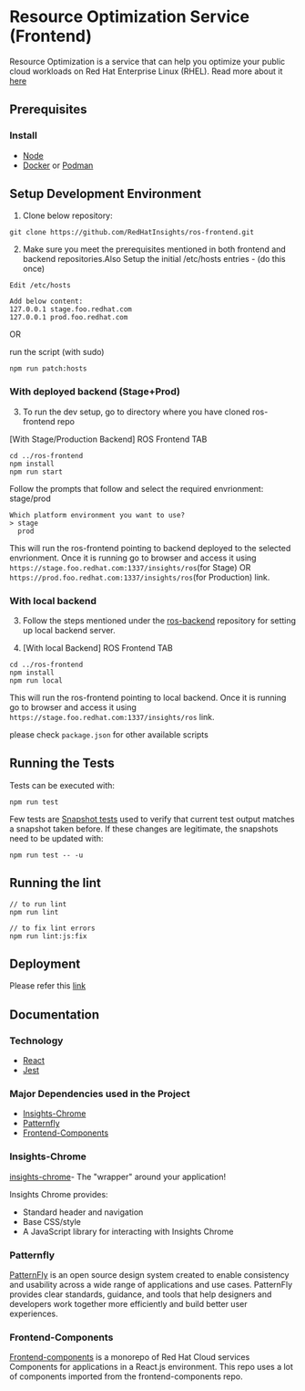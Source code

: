 # Resource Optimization Service (Frontend)

Resource Optimization is a service that can help you optimize your public cloud workloads on Red Hat Enterprise Linux (RHEL). Read more about it [here](https://access.redhat.com/documentation/en-us/red_hat_insights/2023/html/assessing_and_monitoring_rhel_resource_optimization_with_insights_for_red_hat_enterprise_linux/index)

## Prerequisites

### Install

- [Node](https://nodejs.org/en/download/)
- [Docker](https://docs.docker.com/get-docker/) or [Podman](https://podman.io/)


## Setup Development Environment

1. Clone below repository:

```
git clone https://github.com/RedHatInsights/ros-frontend.git
```


2. Make sure you meet the prerequisites mentioned in both frontend and backend repositories.Also Setup the initial /etc/hosts entries - (do this once)

```
Edit /etc/hosts

Add below content:
127.0.0.1 stage.foo.redhat.com
127.0.0.1 prod.foo.redhat.com
```

OR

run the script (with sudo)

```
npm run patch:hosts
```


### With deployed backend (Stage+Prod)
3. To run the dev setup, go to directory where you have cloned ros-frontend repo


[With Stage/Production Backend] ROS Frontend TAB

```
cd ../ros-frontend
npm install
npm run start
```

Follow the prompts that follow and select the required envrionment: stage/prod

```
Which platform environment you want to use? 
> stage 
  prod 
```

This will run the ros-frontend pointing to backend deployed to the selected envrionment. Once it is running go to browser and access it using `https://stage.foo.redhat.com:1337/insights/ros`(for Stage) OR `https://prod.foo.redhat.com:1337/insights/ros`(for Production) link.



### With local backend


3. Follow the steps mentioned under the [ros-backend](https://github.com/RedHatInsights/ros-backend) repository for setting up local backend server.

4. [With local Backend] ROS Frontend TAB

```
cd ../ros-frontend
npm install
npm run local
```

This will run the ros-frontend pointing to local backend. Once it is running go to browser and access it using `https://stage.foo.redhat.com:1337/insights/ros` link.


please check `package.json` for other available scripts


## Running the Tests


Tests can be executed with:

```
npm run test
```

Few tests are [Snapshot tests](https://jestjs.io/docs/snapshot-testing) used to verify that current test output matches a snapshot taken before. If these changes are legitimate, the snapshots need to be updated with:

```
npm run test -- -u
```



## Running the lint

```
// to run lint
npm run lint

// to fix lint errors
npm run lint:js:fix

```

## Deployment

Please refer this [link](https://docs.google.com/document/d/1PKGLs1zaBvSyOGHQqjVEfADRyCiBknzmGLJjZvNlw7s/edit?usp=sharing)


## Documentation

### Technology

* [React](https://reactjs.org/)
* [Jest](https://jestjs.io/)

### Major Dependencies used in the Project

- [Insights-Chrome](#insights-chrome)
- [Patternfly](#patternfly)
- [Frontend-Components](#frontend-components)


### Insights-Chrome

[insights-chrome](https://github.com/RedHatInsights/insights-chrome)- The "wrapper" around your application!

Insights Chrome provides:

- Standard header and navigation
- Base CSS/style
- A JavaScript library for interacting with Insights Chrome


### Patternfly

[PatternFly](https://www.patternfly.org/v4/) is an open source design system created to enable consistency and usability across a wide range of applications and use cases. PatternFly provides clear standards, guidance, and tools that help designers and developers work together more efficiently and build better user experiences.

### Frontend-Components

[Frontend-components](https://github.com/RedHatInsights/frontend-components) is a monorepo of Red Hat Cloud services Components for applications in a React.js environment. This repo uses a lot of components imported from the frontend-components repo.


